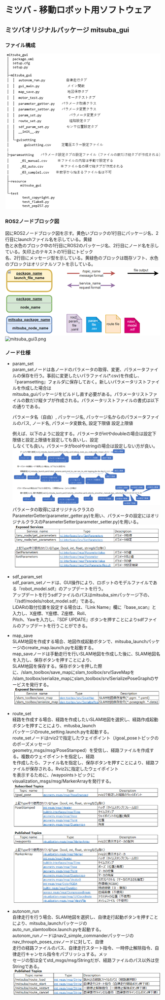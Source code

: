 # ミツバ - 移動ロボット用ソフトウェア

## ミツバオリジナルパッケージ  mitsuba_gui

### ファイル構成
![mitsuba_gui.png](mitsuba_gui.png)
### ROS2ノードブロック図  
  図にROS2ノードブロック図を示す。黄色いブロックの1行目にパッケージ名、2行目にlaunchファイル名を示している。黄緑  
  色と水色のブロック中の1行目にROS2のパッケージ名、2行目にノード名を示している。矢印上のテキストの1行目にトピック  
  名、2行目にメッセージ型を示している。黄緑色のブロックは既存ソフト、水色のブロックはオリジナルソフトを示している。
![mitsuba_gui2.png](mitsuba_gui2.png)  
![mitsuba_gui3.png](mitsuba_gui3.png)  
### ノード仕様  
* param_set  
  param_setノードは各ノードのパラメータの取得、変更、パラメータファイルの保存を行う。事前に変更したいパラファイル(*.csv)を作成し、『paramsetting』フォルダに保存しておく。新しいパラメータリストファイルを作成した場合は  
  mitsuba_guiパッケージをビルドし直す必要がある。パラメータリストファイルの数だけ縦タブが作成される。パラメータリストファイルの書式は以下の通りである。  


  パラメータ名（自由）, パッケージ名, パッケージ名からのパラメータファイルのパス, ノード名, パラメータ変数名, 設定下限値 設定上限値  

  例えば、以下のように設定する。パラメータがintやdoubleの場合は設定下限値と設定上限値を設定しても良いし、設定  
  しなくても良い。パラメータがboolやstringの場合は設定しない方が良い。
![mitsuba_gui4.png](mitsuba_gui4.png)  
    パラメータの取得にはオリジナルクラスのParameterGetter(parameter_getter.py)を用い、パラメータの設定にはオリジナルクラスのParameterSetter(parameter_setter.py)を用いる。
![mitsuba_gui5.png](mitsuba_gui5.png)  
* sdf_param_set  
    sdf_param_setノードは、GUI操作により、ロボットのモデルファイルである『robot_model.sdf』のアップデートを行う。  
    アップデートを行うsdfファイルのパスはmitsuba_simパッケージ下の、『/sdf/models/robot_model.sdf』である。  
    LiDARの取付位置を設定する場合は、『Link Name』欄に『base_scan』と入力し、X座標、Y座標、Z座標、Roll、  
    Pitch、Yawを入力し、『SDF UPDATE』ボタンを押すことによりsdfファイルのアップデートを行うことができる。  
* map_save  
    SLAM地図を作成する場合、地図作成起動ボタンで、mitsuba_launchパッケージのcreate_map.launch.pyを起動する。  
    map_saveノードは手動走行を行いSLAM地図を作成した後に、SLAM地図名を入力し、保存ボタンを押すことにより、  
    SLAM地図を保存する。保存ボタンを押した際に、/slam_toolbox/save_mapにslam_toolbox/srv/SaveMapを  
    /slam_toolbox/serialize_mapにslam_toolbox/srv/SerializePoseGraphのサービスを発行する。  
![mitsuba_gui6.png](mitsuba_gui6.png)  
* route_set  
    経路を作成する場合、経路を作成したいSLAM地図を選択し、経路作成起動ボタンを押すことにより、mitusba_launch  
    パッケージのroute_setting.launch.pyを起動する。  
    route_setノードはrviz2で指定したウェイポイント（/goal_poseトピックののポーズメッセージ  
    geometry_msgs/msg/PoseStamped）を受信し、経路ファイルを作成する。複数のウェイポイントを指定し、経路  
    を作成したら、ファイル名を指定し、保存ボタンを押すことにより、経路ファイルが保存される。Rviz2に指定したウェイポイント  
    を表示するために、/waypointsトピックにvisualization_msgs/msg/MarkerArrayを発行する。  
![mitsuba_gui7.png](mitsuba_gui7.png)  
* autonom_run  
    自律走行を行う場合、SLAM地図を選択し、自律走行起動ボタンを押すことにより、mitsuba_launchパッケージの  
    auto_run_slamtoolbox.launch.pyを起動する。  
    autonom_runノードはnav2_simple_commanderパッケージのnav_throuph_poses_csvノードに対して、自律  
    走行の経路ファイルのパス、自律走行スタート指令、一時停止解除指令、自律走行キャンセル指令をパブリッシュする。メッ  
    セージの型は全てstd_msgs/msg/Stringだが、経路ファイルのパス以外は空Stringである。  
![mitsuba_gui8.png](mitsuba_gui8.png)











